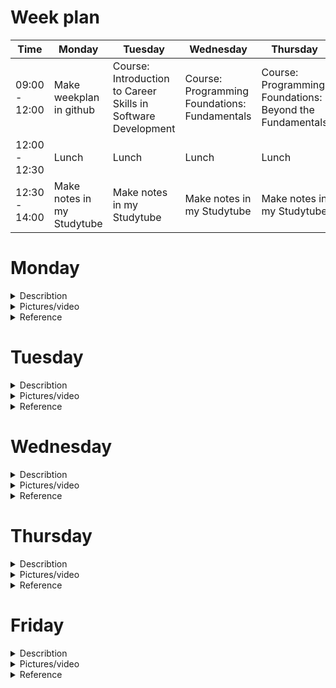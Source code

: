 # Week plan

| Time              | Monday           | Tuesday          | Wednesday         | Thursday          | Friday            |
|-------------------|------------------|------------------|-------------------|-------------------|-------------------|
| 09:00 - 12:00|Make weekplan in github| Course: Introduction to Career Skills in Software Development|Course: Programming Foundations: Fundamentals|Course: Programming Foundations: Beyond the Fundamentals|Try to make pages in powerpages
| 12:00 - 12:30| Lunch           | Lunch            | Lunch             | Lunch             | Lunch             |
| 12:30 - 14:00|Make notes in my Studytube|Make notes in my Studytube|Make notes in my Studytube|Make notes in my Studytube|Make Studytube in Github done|

# Monday

<details>
<summary> Describtion</summary>
<br>
Today, I dedicated time to create a weekly plan, opting to use GitHub as my platform of choice. I plan to try to integrate it with Powerpages by this Friday. Additionally, I conducted research to identify relevant LinkedIn certificates for the current semester. Ultimately, I discovered a certification program titled "Career Essentials in Software Development by Microsoft and LinkedIn" (There is a link in the Reference section). The certificate consists of three different courses. 1. Introduction to Career Skills in Software Development 2. Programming Foundations: Fundamentals 3. Programming Foundations: Beyond the Fundamentals (See picture in the dropdown menu "Pictures/video")
</details>


<details>
<summary> Pictures/video</summary>
<br>

<img width="848" alt="Skærmbillede 2023-09-29 kl  15 30 53" src="https://github.com/MathiasFonseca/Studytube/assets/92019457/6beec91e-b134-402a-9458-89a1c4cb0090">

<img width="1087" alt="Skærmbillede 2023-09-29 kl  15 31 15" src="https://github.com/MathiasFonseca/Studytube/assets/92019457/8d5521a3-ae00-438f-b018-a67f87170394">

 <img width="630" alt="Skærmbillede 2023-09-29 kl  15 33 46" src="https://github.com/MathiasFonseca/Studytube/assets/92019457/991fdec1-489b-4ca6-80d5-a39f6f045c25">

</details>

<details>
<summary> Reference</summary>
<br> 
(https://www.linkedin.com/learning/paths/career-essentials-in-software-development-by-microsoft-and-linkedin?u=36836804)
  
</details>


# Tuesday

<details>
<summary> Describtion</summary>
<br>

<img width="792" alt="Skærmbillede 2023-09-29 kl  15 46 25" src="https://github.com/MathiasFonseca/Studytube/assets/92019457/9fd3e79c-769a-42e3-ab93-bf2898d8e972">

Today marked the inaugural day of the course, where I delved into the subject of "Introduction to Career Skills in Software Development." This session was expertly presented by Annyce Davis.(There is a picture of the her in the dropdown menu)

The course encompassed fundamental concepts of the software development profession, including an exploration of various roles, programming languages, and practical coding exercises. To cap off the course, I completed an examination, the details of which can be found in the picture dropdown. Additionally, there will be code snippets from the exercises. While I found the course somewhat straightforward, I believe it was still beneficial in reinvigorating my coding skills.


</details>

<details>
<summary> Pictures/video</summary>
<br>

The instructor, Annyce Davis. Annyce Davis is an engineering leader, international conference speaker, and author.

<img width="1146" alt="Skærmbillede 2023-09-29 kl  15 53 12" src="https://github.com/MathiasFonseca/Studytube/assets/92019457/f96e2a88-d44b-4e71-9a10-db20e0209889">


Bolean: 


Boolean, or Boolean logic, is a fundamental concept in computer science and mathematics that deals with the manipulation and representation of binary values, which can only have one of two possible states: true or false, often represented as 1 and 0, respectively. Boolean logic is named after the mathematician and logician George Boole, who developed the algebraic system in the mid-19th century.

In Boolean logic, there are three basic logical operations: AND, OR, and NOT. These operations allow you to combine and manipulate true and false values to make decisions, evaluate conditions, and perform various logical tasks. Here's a brief explanation of each of these operations:

AND Operation: The AND operation returns true (1) only when both of its operands are true (1). In other words, it produces a true result if and only if all the conditions being checked are true.

Example:

True AND True = True
True AND False = False
False AND True = False
False AND False = False
OR Operation: The OR operation returns true (1) if at least one of its operands is true (1). It produces a false result only if both operands are false (0).

Example:

True OR True = True
True OR False = True
False OR True = True
False OR False = False
NOT Operation: The NOT operation negates the input boolean value. It returns true (1) if the input is false (0), and it returns false (0) if the input is true (1).

Example:

NOT True = False
NOT False = True
Boolean logic is essential in computer programming and digital electronics because it forms the basis for decision-making and conditional statements. In programming, you often use Boolean variables and expressions to control the flow of a program, perform comparisons, and make decisions. For example, you might use Boolean variables to check if a condition is met and then execute specific code based on whether the condition is true or false.

Here's a simple Python example:

<img width="515" alt="Skærmbillede 2023-09-29 kl  16 05 03" src="https://github.com/MathiasFonseca/Studytube/assets/92019457/dec0a707-f73a-44a1-9c56-2eb9d8c4c7b9">

    
In this example, Boolean variables (is_raining and is_sunny) are used to determine the weather conditions, and Boolean logic is used in the if statements to decide what message to print based on the conditions.



function def: 

In Python, a function is a reusable block of code that performs a specific task or set of tasks. Functions are defined using the def keyword and can take input values (parameters), process them, and optionally return a result. They allow you to organize your code into smaller, more manageable pieces and promote code reuse. Here's a short summary:

A function in Python is defined using the def keyword.
It can have parameters (input values) that are passed to it.
The function body contains the code that defines what the function does.
Functions can optionally return a result using the return statement.
You can call (use) a function in your code by its name, passing arguments as needed.
Example of a simple Python function:

<img width="662" alt="Skærmbillede 2023-09-29 kl  16 10 11" src="https://github.com/MathiasFonseca/Studytube/assets/92019457/7723ab22-8b44-4c28-9480-f0e4afebeb2f">

classes: 

In Python, a class is a blueprint for creating objects, and it defines a set of attributes and methods that the objects created from the class will have. Here's a short explanation:

Blueprint for Objects: A class serves as a template or blueprint for creating objects. It defines the structure and behavior that objects created from the class will possess.

Attributes: Attributes are variables that store data specific to each object created from the class. These attributes are also known as instance variables.

Methods: Methods are functions defined within the class that define the behavior of the class and its objects. They can operate on the attributes of the class and perform various actions.

Objects: Objects are instances of a class. When you create an object from a class, you are essentially creating a specific instance of that class with its own set of attributes and the ability to call its methods.

Here's a simple example of a Python class:

<img width="676" alt="Skærmbillede 2023-09-29 kl  16 11 32" src="https://github.com/MathiasFonseca/Studytube/assets/92019457/f3aec066-a809-4117-ae3e-cafa61ea8d10">

In this example, we define a Dog class with attributes (name and age) and a method (bark). We then create two Dog objects, dog1 and dog2, each with its own set of attributes. We access the attributes and call the bark method on these objects.

Classes are fundamental to object-oriented programming in Python, and they help you organize and encapsulate your code into reusable and logical units.

adding modules: 

In Python, a module is a file containing Python code, typically consisting of functions, classes, and variables. Modules are used to organize and separate code into reusable components. Here's a short explanation:

Code Organization: Modules help you organize your Python code by grouping related functions, classes, and variables into separate files. Each module can focus on a specific aspect of your program.

Code Reusability: Modules enable code reuse. You can import functions, classes, and variables from one module into another, allowing you to use the same code in multiple parts of your program.

Namespace: Modules create a separate namespace for their contents, preventing naming conflicts. You can use modules to avoid naming clashes between different parts of your program.

Standard Library: Python comes with a rich standard library of modules that provide pre-built functionality for various tasks, such as file handling, data manipulation, and networking.

Here's a basic example of how to use a module:

Suppose you have a file named my_module.py containing the following code:

my_module.py

def greet(name):
    return f"Hello, {name}!"
You can then import and use the greet function from this module in another Python script:

main.py

import my_module

message = my_module.greet("Alice")
print(message)  # This will print "Hello, Alice!"
In this example, my_module.py is a module, and we import the greet function from it into main.py. This allows us to use the greet function in our main program.

Modules are a fundamental concept in Python, helping you structure your code and make it more modular and maintainable. They are essential for building large and complex Python applications.

</details>

<details>
<summary> Reference</summary>
<br>
(https://www.linkedin.com/learning/introduction-to-career-skills-in-software-development/beginning-your-programming-journey?contextUrn=urn%3Ali%3AlyndaLearningPath%3A62f55081498ea51c77208c51&u=36836804)
</details>

# Wednesday

<details>
<summary> Describtion</summary>
<br>
On the second day of my certificate course, I underwent a refresher on essential coding fundamentals, including basic statements and expressions, variables and data types, integers and strings, conditions, and the creation and invocation of functions. The course initially began on a rather straightforward note but gradually grew more challenging as it progressed. It featured a balanced blend of theoretical content and practical exercises, with downloadable exercise materials available on the course website. 
 
Annyce Davis continued to be the course presenter for the day, and the course was aptly titled "Programming Foundations: Fundamentals."

<img width="1038" alt="Skærmbillede 2023-09-30 kl  17 10 33" src="https://github.com/MathiasFonseca/Studytube/assets/92019457/89b5b0d7-8f01-4fa9-ad6b-355fc975f47d">


</details>

<details>
<summary> Pictures/video</summary>
<br>

Todays focus was if/else statements 

What is an if statement?

Notes: An if statement is like making a decision in your code. Imagine you're choosing between two paths in a maze. If you take the left path (if something is true), you'll do one thing, and if you take the right path (if something is false), you'll do something else.

Basic Syntax:

In Python, we write if statements like this:

<img width="675" alt="image" src="https://github.com/MathiasFonseca/Studytube/assets/92019457/71945d7c-24a3-437d-a4d8-cebf5520cab5">

You use if followed by a condition (like checking if a number is greater than another) and then a colon. The indented code under it runs only if the condition is true.

What is an else statement?

Now, what if there's a different action you want to take if the condition is false? That's where else comes in. It's like a backup plan.

Basic Syntax with else:

<img width="552" alt="image" src="https://github.com/MathiasFonseca/Studytube/assets/92019457/6eb636a5-605f-4560-8c3c-1ed00a1648ca">

You can think of if as "Do this if it's true," and else as "Do this if it's not true."

Putting it Together:

Here's an example:

<img width="540" alt="image" src="https://github.com/MathiasFonseca/Studytube/assets/92019457/748d2a1c-8d78-4d5f-9823-471ad9ecd38e">

In this case, if the age is 18 or older (the condition is true), it prints "You are an adult." If not, it prints "You are not an adult."


</details>

<details>
<summary> Reference</summary>
<br>
https://www.linkedin.com/learning/programming-foundations-fundamentals-3/the-fundamentals-of-programming?contextUrn=urn%3Ali%3AlyndaLearningPath%3A62f55081498ea51c77208c51&u=36836804 
</details>

# Thursday

<details>
<summary> Describtion</summary>
<br>

![image](https://github.com/MathiasFonseca/Studytube/assets/92019457/214d8233-bc84-4a4e-9030-99a7723f232b)

On the third day of the program, we had the privilege of being instructed by none other than Sasha Vodnik, who holds the esteemed position of Principal Technical Course Developer at DocuSign. The focal point of the session revolved around the theme of "Programming Foundations: Exploring Beyond the Basics."


This particular course presented a somewhat elevated level of complexity, requiring a bit more effort and concentration on my part. However, I found that with diligence and a focused approach, I was able to not only manage the challenges but also gain a comprehensive understanding of the content.

What set this course apart was the depth to which it explored various programming concepts. It took us beyond the foundational knowledge provided in the preceding two courses and introduced us to a more advanced set of methods and theories. Despite the increased complexity, I noticed that the strong foundation I had built from the earlier courses played a crucial role in facilitating my progress. It was evident that those fundamental concepts still had a significant impact on my ability to grasp the more advanced material and apply it effectively when working on the exercises.

Throughout the course, we delved into a diverse range of topics. These included constructing and effectively utilizing collections, mastering iterations and loops, harnessing the power of external code through functions, manipulating strings with finesse, honing debugging skills, and immersing ourselves in object-oriented programming principles.

What greatly contributed to my understanding of these concepts was Sasha's teaching approach. She had a knack for elucidating complex theoretical ideas by using relatable, everyday, and no-code visual examples. This teaching style made the content accessible and allowed me to bridge the gap between theory and practical application with confidence.

In conclusion, while this course presented its challenges, I am pleased to report that it was a rewarding experience. It pushed me to expand my programming horizons, building upon the solid foundation laid in the earlier courses. The diverse array of topics covered and Sasha's effective teaching methods left me with a deeper understanding of programming fundamentals beyond the basics.

</details>

<details>
<summary> Pictures/video</summary>
<br>
indsæt billed/videolink
</details>

<details>
<summary> Reference</summary>
<br>
indsæt link som reference
</details>

# Friday

<details>
<summary> Describtion</summary>
<br>
skriv her
</details>

<details>
<summary> Pictures/video</summary>
<br>
indsæt billed/videolink
</details>

<details>
<summary> Reference</summary>
<br>
indsæt link som reference
</details>
